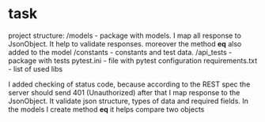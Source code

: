 # task
project structure:
/models - package with models. I map all response to JsonObject. It help to validate responses. 
moreover the method __eq__ also added to the model
/constants - constants and test data. 
/api_tests - package with tests
pytest.ini - file with pytest configuration
requirements.txt  - list of used libs



I added checking of status code, because according to the REST spec the server should send 401 (Unauthorized)
after that I map response to the JsonObject. It validate json structure, types of data and required fields.
In the models I create method __eq__ it helps compare two objects
  